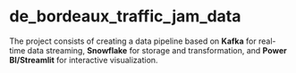 # de_bordeaux_traffic_jam_data
The project consists of creating a data pipeline based on **Kafka** for real-time data streaming, **Snowflake** for storage and transformation, and **Power BI/Streamlit** for interactive visualization.
